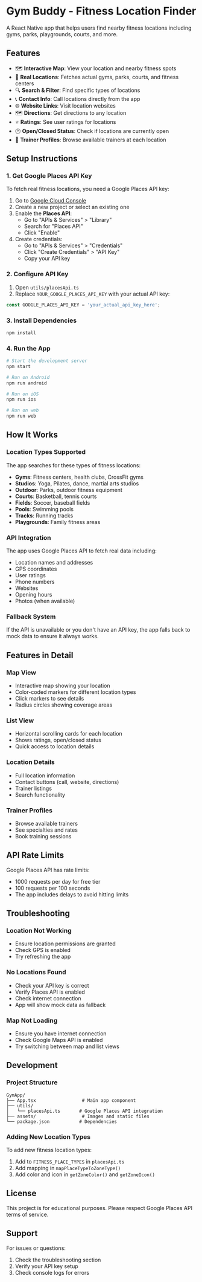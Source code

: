 # Gym Buddy - Fitness Location Finder

A React Native app that helps users find nearby fitness locations including gyms, parks, playgrounds, courts, and more.

## Features

- 🗺️ **Interactive Map**: View your location and nearby fitness spots
- 📍 **Real Locations**: Fetches actual gyms, parks, courts, and fitness centers
- 🔍 **Search & Filter**: Find specific types of locations
- 📞 **Contact Info**: Call locations directly from the app
- 🌐 **Website Links**: Visit location websites
- 🗺️ **Directions**: Get directions to any location
- ⭐ **Ratings**: See user ratings for locations
- 🕐 **Open/Closed Status**: Check if locations are currently open
- 👥 **Trainer Profiles**: Browse available trainers at each location

## Setup Instructions

### 1. Get Google Places API Key

To fetch real fitness locations, you need a Google Places API key:

1. Go to [Google Cloud Console](https://console.cloud.google.com/)
2. Create a new project or select an existing one
3. Enable the **Places API**:
   - Go to "APIs & Services" > "Library"
   - Search for "Places API"
   - Click "Enable"
4. Create credentials:
   - Go to "APIs & Services" > "Credentials"
   - Click "Create Credentials" > "API Key"
   - Copy your API key

### 2. Configure API Key

1. Open `utils/placesApi.ts`
2. Replace `YOUR_GOOGLE_PLACES_API_KEY` with your actual API key:

```typescript
const GOOGLE_PLACES_API_KEY = 'your_actual_api_key_here';
```

### 3. Install Dependencies

```bash
npm install
```

### 4. Run the App

```bash
# Start the development server
npm start

# Run on Android
npm run android

# Run on iOS
npm run ios

# Run on web
npm run web
```

## How It Works

### Location Types Supported

The app searches for these types of fitness locations:

- **Gyms**: Fitness centers, health clubs, CrossFit gyms
- **Studios**: Yoga, Pilates, dance, martial arts studios
- **Outdoor**: Parks, outdoor fitness equipment
- **Courts**: Basketball, tennis courts
- **Fields**: Soccer, baseball fields
- **Pools**: Swimming pools
- **Tracks**: Running tracks
- **Playgrounds**: Family fitness areas

### API Integration

The app uses Google Places API to fetch real data including:

- Location names and addresses
- GPS coordinates
- User ratings
- Phone numbers
- Websites
- Opening hours
- Photos (when available)

### Fallback System

If the API is unavailable or you don't have an API key, the app falls back to mock data to ensure it always works.

## Features in Detail

### Map View
- Interactive map showing your location
- Color-coded markers for different location types
- Click markers to see details
- Radius circles showing coverage areas

### List View
- Horizontal scrolling cards for each location
- Shows ratings, open/closed status
- Quick access to location details

### Location Details
- Full location information
- Contact buttons (call, website, directions)
- Trainer listings
- Search functionality

### Trainer Profiles
- Browse available trainers
- See specialties and rates
- Book training sessions

## API Rate Limits

Google Places API has rate limits:
- 1000 requests per day for free tier
- 100 requests per 100 seconds
- The app includes delays to avoid hitting limits

## Troubleshooting

### Location Not Working
- Ensure location permissions are granted
- Check GPS is enabled
- Try refreshing the app

### No Locations Found
- Check your API key is correct
- Verify Places API is enabled
- Check internet connection
- App will show mock data as fallback

### Map Not Loading
- Ensure you have internet connection
- Check Google Maps API is enabled
- Try switching between map and list views

## Development

### Project Structure
```
GymApp/
├── App.tsx                 # Main app component
├── utils/
│   └── placesApi.ts       # Google Places API integration
├── assets/                 # Images and static files
└── package.json           # Dependencies
```

### Adding New Location Types

To add new fitness location types:

1. Add to `FITNESS_PLACE_TYPES` in `placesApi.ts`
2. Add mapping in `mapPlaceTypeToZoneType()`
3. Add color and icon in `getZoneColor()` and `getZoneIcon()`

## License

This project is for educational purposes. Please respect Google Places API terms of service.

## Support

For issues or questions:
1. Check the troubleshooting section
2. Verify your API key setup
3. Check console logs for errors 